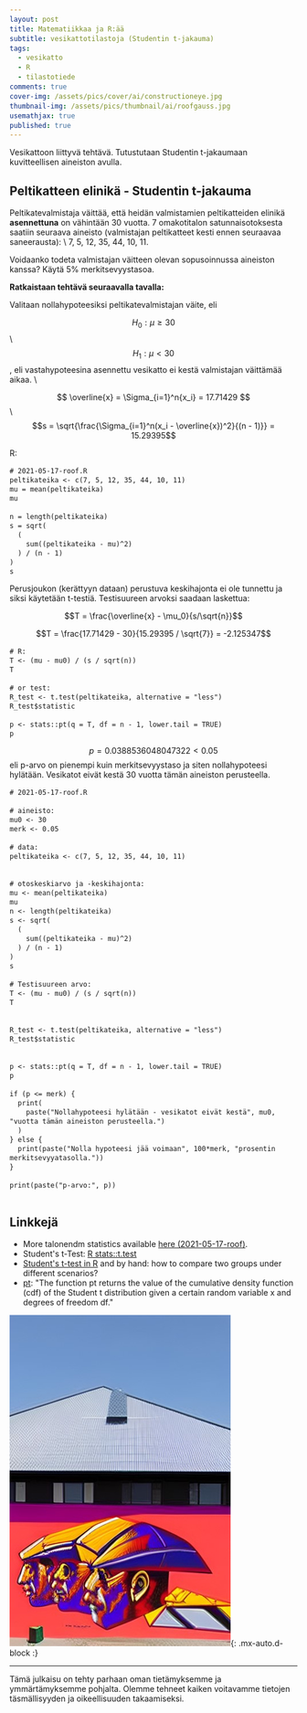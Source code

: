 ```yaml
---
layout: post
title: Matematiikkaa ja R:ää
subtitle: vesikattotilastoja (Studentin t-jakauma)
tags:
  - vesikatto
  - R
  - tilastotiede
comments: true
cover-img: /assets/pics/cover/ai/constructioneye.jpg
thumbnail-img: /assets/pics/thumbnail/ai/roofgauss.jpg
usemathjax: true
published: true
---
```


Vesikattoon liittyvä tehtävä. Tutustutaan Studentin t-jakaumaan kuvitteellisen aineiston avulla.

## Peltikatteen elinikä - Studentin t-jakauma

Peltikatevalmistaja väittää, että heidän valmistamien peltikatteiden elinikä **asennettuna** on vähintään 30 vuotta. 7 omakotitalon satunnaisotoksesta saatiin seuraava aineisto (valmistajan peltikatteet kesti ennen seuraavaa saneerausta): \\
7, 5, 12, 35, 44, 10, 11.

Voidaanko todeta valmistajan väitteen olevan sopusoinnussa aineiston kanssa? Käytä 5% merkitsevyystasoa.

**Ratkaistaan tehtävä seuraavalla tavalla:**

Valitaan nollahypoteesiksi peltikatevalmistajan väite, eli

$$H_0: \mu \geq 30$$\\
$$H_1: \mu < 30 $$, eli vastahypoteesina asennettu vesikatto ei kestä valmistajan väittämää aikaa. \\

$$ \overline{x} = \Sigma_{i=1}^n{x_i} = 17.71429 $$\\
$$s = \sqrt{\frac{\Sigma_{i=1}^n(x_i - \overline{x})^2}{(n - 1)}} = 15.29395$$

R:
~~~
# 2021-05-17-roof.R
peltikateika <- c(7, 5, 12, 35, 44, 10, 11)
mu = mean(peltikateika)
mu

n = length(peltikateika)
s = sqrt(
  (
    sum((peltikateika - mu)^2)
  ) / (n - 1)
)
s

~~~

Perusjoukon (kerättyyn dataan) perustuva keskihajonta ei ole tunnettu ja siksi käytetään t-testiä. Testisuureen arvoksi saadaan laskettua:

$$T = \frac{\overline{x} - \mu_0}{s/\sqrt{n}}$$

$$T = \frac{17.71429 - 30}{15.29395 / \sqrt{7}} = 
-2.125347$$

~~~
# R:
T <- (mu - mu0) / (s / sqrt(n))
T

# or test:
R_test <- t.test(peltikateika, alternative = "less")
R_test$statistic

p <- stats::pt(q = T, df = n - 1, lower.tail = TRUE)
p

~~~

$$p = 0.0388536048047322 < 0.05$$ eli p-arvo on pienempi kuin merkitsevyystaso ja siten nollahypoteesi hylätään. Vesikatot eivät kestä 30 vuotta tämän aineiston perusteella.




~~~
# 2021-05-17-roof.R

# aineisto:
mu0 <- 30
merk <- 0.05

# data:
peltikateika <- c(7, 5, 12, 35, 44, 10, 11)


# otoskeskiarvo ja -keskihajonta:
mu <- mean(peltikateika)
mu
n <- length(peltikateika)
s <- sqrt(
  (
    sum((peltikateika - mu)^2)
  ) / (n - 1)
)
s

# Testisuureen arvo:
T <- (mu - mu0) / (s / sqrt(n))
T


R_test <- t.test(peltikateika, alternative = "less")
R_test$statistic


p <- stats::pt(q = T, df = n - 1, lower.tail = TRUE)
p

if (p <= merk) {
  print(
    paste("Nollahypoteesi hylätään - vesikatot eivät kestä", mu0, "vuotta tämän aineiston perusteella.") 
  )
} else {
  print(paste("Nolla hypoteesi jää voimaan", 100*merk, "prosentin merkitsevyyatasolla."))
}

print(paste("p-arvo:", p))  
  
~~~

## Linkkejä

- More talonendm statistics available [here (2021-05-17-roof)](https://talonendm.github.io/2021-05-17-roof/).
- Student's t-Test: [R stats::t.test](https://stat.ethz.ch/R-manual/R-devel/library/stats/html/t.test.html)
- [Student's t-test in R](https://statsandr.com/blog/student-s-t-test-in-r-and-by-hand-how-to-compare-two-groups-under-different-scenarios/) and by hand: how to compare two groups under different scenarios?
- [pt](https://www.statology.org/working-with-the-student-t-distribution-in-r-dt-qt-pt-rt/): "The function pt returns the value of the cumulative density function (cdf) of the Student t distribution given a certain random variable x and degrees of freedom df."


![i.03](/assets/pics/page/ai/streetart.jpg){: .mx-auto.d-block :}


---

Tämä julkaisu on tehty parhaan oman tietämyksemme ja ymmärtämyksemme pohjalta. Olemme tehneet kaiken voitavamme tietojen täsmällisyyden ja oikeellisuuden takaamiseksi.

